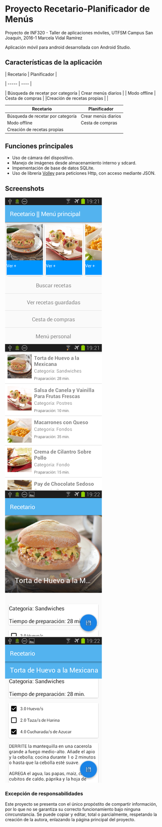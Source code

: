 # Proyecto Recetario-Planificador de Menús

Proyecto de INF320 - Taller de aplicaciones móviles, UTFSM Campus San Joaquín, 2016-1
Marcela Vidal Ramírez

Aplicación móvil para android desarrollada con Android Studio.

## Características de la aplicación

| Recetario | Planificador |

| ----- | ---- |

| Búsqueda de recetar por categoría | Crear menús diarios |
| Modo offline | Cesta de compras |
|Creación de recetas propias | |


| Recetario | Planificador |
| --- | --- |
| Búsqueda de recetar por categoría | Crear menús diarios |
| Modo offline | Cesta de compras |
|Creación de recetas propias |  |

## Funciones principales

+ Uso de cámara del dispositivo.
+ Manejo de imágenes desde almacenamiento interno y sdcard.
+ Impementación de base de datos SQLite.
+ Uso de librería [Volley](http://www.androidhive.info/2014/05/android-working-with-volley-library-1/) para peticiones Http, con acceso mediante JSON.

## Screenshots

![Menú principal](https://github.com/mavidalr/Recetario2/blob/master/Screenshots/Home.png)
![Lista de recetas](https://github.com/mavidalr/Recetario2/blob/master/Screenshots/Recetas.png)
![Mostrar información de receta](https://github.com/mavidalr/Recetario2/blob/master/Screenshots/InfoReceta.png)
![Mostrar información de receta, scroll](https://github.com/mavidalr/Recetario2/blob/master/Screenshots/InfoReceta2.png)

### Excepción de responsabilidades

Este proyecto se presenta con el único propóstito de compartir información, por lo que no se garantiza su correcto funcionamiento bajo ninguna cinrcunstancia. Se puede copiar y editar, total o parcialmente, respetando la creación de la autora, enlazando la página principal del proyecto. 

